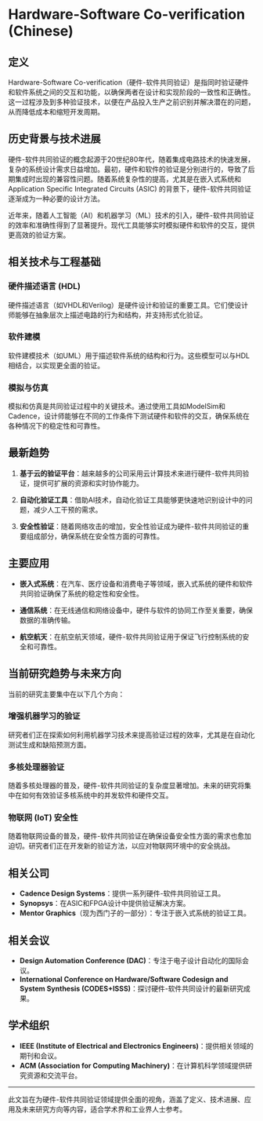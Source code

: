# Hardware-Software Co-verification (Chinese)

## 定义

Hardware-Software Co-verification（硬件-软件共同验证）是指同时验证硬件和软件系统之间的交互和功能，以确保两者在设计和实现阶段的一致性和正确性。这一过程涉及到多种验证技术，以便在产品投入生产之前识别并解决潜在的问题，从而降低成本和缩短开发周期。

## 历史背景与技术进展

硬件-软件共同验证的概念起源于20世纪80年代，随着集成电路技术的快速发展，复杂的系统设计需求日益增加。最初，硬件和软件的验证是分别进行的，导致了后期集成时出现的兼容性问题。随着系统复杂性的提高，尤其是在嵌入式系统和Application Specific Integrated Circuits (ASIC) 的背景下，硬件-软件共同验证逐渐成为一种必要的设计方法。

近年来，随着人工智能（AI）和机器学习（ML）技术的引入，硬件-软件共同验证的效率和准确性得到了显著提升。现代工具能够实时模拟硬件和软件的交互，提供更高效的验证方案。

## 相关技术与工程基础

### 硬件描述语言 (HDL)

硬件描述语言（如VHDL和Verilog）是硬件设计和验证的重要工具。它们使设计师能够在抽象层次上描述电路的行为和结构，并支持形式化验证。

### 软件建模

软件建模技术（如UML）用于描述软件系统的结构和行为。这些模型可以与HDL相结合，以实现更全面的验证。

### 模拟与仿真

模拟和仿真是共同验证过程中的关键技术。通过使用工具如ModelSim和Cadence，设计师能够在不同的工作条件下测试硬件和软件的交互，确保系统在各种情况下的稳定性和可靠性。

## 最新趋势

1. **基于云的验证平台**：越来越多的公司采用云计算技术来进行硬件-软件共同验证，提供可扩展的资源和实时协作能力。
  
2. **自动化验证工具**：借助AI技术，自动化验证工具能够更快速地识别设计中的问题，减少人工干预的需求。

3. **安全性验证**：随着网络攻击的增加，安全性验证成为硬件-软件共同验证的重要组成部分，确保系统在安全性方面的可靠性。

## 主要应用

- **嵌入式系统**：在汽车、医疗设备和消费电子等领域，嵌入式系统的硬件和软件共同验证确保了系统的稳定性和安全性。
  
- **通信系统**：在无线通信和网络设备中，硬件与软件的协同工作至关重要，确保数据的准确传输。

- **航空航天**：在航空航天领域，硬件-软件共同验证用于保证飞行控制系统的安全和可靠性。

## 当前研究趋势与未来方向

当前的研究主要集中在以下几个方向：

### 增强机器学习的验证

研究者们正在探索如何利用机器学习技术来提高验证过程的效率，尤其是在自动化测试生成和缺陷预测方面。

### 多核处理器验证

随着多核处理器的普及，硬件-软件共同验证的复杂度显著增加。未来的研究将集中在如何有效验证多核系统中的并发软件和硬件交互。

### 物联网 (IoT) 安全性

随着物联网设备的普及，硬件-软件共同验证在确保设备安全性方面的需求也愈加迫切。研究者们正在开发新的验证方法，以应对物联网环境中的安全挑战。

## 相关公司

- **Cadence Design Systems**：提供一系列硬件-软件共同验证工具。
- **Synopsys**：在ASIC和FPGA设计中提供验证解决方案。
- **Mentor Graphics**（现为西门子的一部分）：专注于嵌入式系统的验证工具。

## 相关会议

- **Design Automation Conference (DAC)**：专注于电子设计自动化的国际会议。
- **International Conference on Hardware/Software Codesign and System Synthesis (CODES+ISSS)**：探讨硬件-软件共同设计的最新研究成果。

## 学术组织

- **IEEE (Institute of Electrical and Electronics Engineers)**：提供相关领域的期刊和会议。
- **ACM (Association for Computing Machinery)**：在计算机科学领域提供研究资源和交流平台。

--- 

此文旨在为硬件-软件共同验证领域提供全面的视角，涵盖了定义、技术进展、应用及未来研究方向等内容，适合学术界和工业界人士参考。